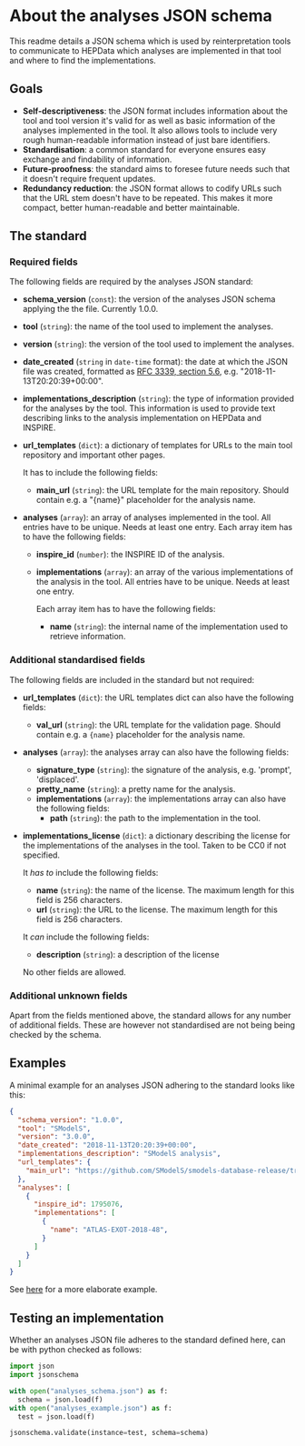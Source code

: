 # About the analyses JSON schema

This readme details a JSON schema which is used by reinterpretation tools to communicate to HEPData which analyses are implemented in that tool and where to find the implementations.

## Goals
- **Self-descriptiveness**: the JSON format includes information about the tool and tool version it's valid for as well as basic information of the analyses implemented in the tool.
  It also allows tools to include very rough human-readable information instead of just bare identifiers.
- **Standardisation**: a common standard for everyone ensures easy exchange and findability of information.
- **Future-proofness**: the standard aims to foresee future needs such that it doesn't require frequent updates.
- **Redundancy reduction**: the JSON format allows to codify URLs such that the URL stem doesn't have to be repeated.
  This makes it more compact, better human-readable and better maintainable.

## The standard

### Required fields
The following fields are required by the analyses JSON standard:
- **schema_version** (`const`): the version of the analyses JSON schema applying the the file.
  Currently 1.0.0.
- **tool** (`string`): the name of the tool used to implement the analyses.
- **version** (`string`): the version of the tool used to implement the analyses.
- **date_created** (`string` in `date-time` format): the date at which the JSON file was created, formatted as [RFC 3339, section 5.6](https://json-schema.org/understanding-json-schema/reference/type#dates-and-times), e.g. "2018-11-13T20:20:39+00:00".
- **implementations_description** (`string`): the type of information provided for the analyses by the tool.
  This information is used to provide text describing links to the analysis implementation on HEPData and INSPIRE.
- **url_templates** (`dict`): a dictionary of templates for URLs to the main tool repository and important other pages.
  
  It has to include the following fields:
  - **main_url** (`string`): the URL template for the main repository.
    Should contain e.g. a "{name}" placeholder for the analysis name.
- **analyses** (`array`): an array of analyses implemented in the tool.
  All entries have to be unique.
  Needs at least one entry.
  Each array item has to have the following fields:
  - **inspire_id** (`number`): the INSPIRE ID of the analysis.
  - **implementations** (`array`): an array of the various implementations of the analysis in the tool.
    All entries have to be unique.
    Needs at least one entry.
    
    Each array item has to have the following fields:
    - **name** (`string`): the internal name of the implementation used to retrieve information.

### Additional standardised fields
The following fields are included in the standard but not required:

- **url_templates** (`dict`): the URL templates dict can also have the following fields:
  - **val_url** (`string`): the URL template for the validation page.
    Should contain e.g. a `{name}` placeholder for the analysis name.
- **analyses** (`array`): the analyses array can also have the following fields:
  - **signature_type** (`string`): the signature of the analysis, e.g. 'prompt', 'displaced'.
  - **pretty_name** (`string`): a pretty name for the analysis.
  - **implementations** (`array`): the implementations array can also have the following fields:
    - **path** (`string`): the path to the implementation in the tool.
- **implementations_license** (`dict`): a dictionary describing the license for the implementations of the analyses in the tool.
  Taken to be CC0 if not specified.
  
  It *has to* include the following fields:
  - **name** (`string`): the name of the license.
    The maximum length for this field is 256 characters.
  - **url** (`string`): the URL to the license.
  The maximum length for this field is 256 characters.
  
  It *can* include the following fields:
  - **description** (`string`): a description of the license
  
  No other fields are allowed.


### Additional unknown fields
Apart from the fields mentioned above, the standard allows for any number of additional fields.
These are however not standardised are not being being checked by the schema.


## Examples
A minimal example for an analyses JSON adhering to the standard looks like this:
```JSON
{
  "schema_version": "1.0.0",
  "tool": "SModelS",
  "version": "3.0.0",
  "date_created": "2018-11-13T20:20:39+00:00",
  "implementations_description": "SModelS analysis",
  "url_templates": {
    "main_url": "https://github.com/SModelS/smodels-database-release/tree/main/{name}"
  },
  "analyses": [
    {
      "inspire_id": 1795076,
      "implementations": [
        {
          "name": "ATLAS-EXOT-2018-48",
        }
      ]
    }
  ]
}
```
See [here](../../tests/test_data/analyses_example.json) for a more elaborate example.

## Testing an implementation

Whether an analyses JSON file adheres to the standard defined here, can be with python checked as follows:
```python
import json
import jsonschema

with open("analyses_schema.json") as f:
  schema = json.load(f)
with open("analyses_example.json") as f:
  test = json.load(f)

jsonschema.validate(instance=test, schema=schema)
```